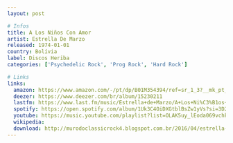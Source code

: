 ```yaml
---
layout: post

# Infos
title: A Los Niños Con Amor
artist: Estrella De Marzo
released: 1974-01-01
country: Bolívia
label: Discos Heriba
categories: ['Psychedelic Rock', 'Prog Rock', 'Hard Rock']

# Links
links:
  amazon: https://www.amazon.com/-/pt/dp/B01M354394/ref=sr_1_3?__mk_pt_BR=%C3%85M%C3%85%C5%BD%C3%95%C3%91&dchild=1&keywords=a+los+ninos+con+amor&qid=1615117078&sr=8-3
  deezer: https://www.deezer.com/br/album/15230211
  lastfm: https://www.last.fm/music/Estrella+de+Marzo/A+Los+Ni%C3%B1os+Con+Amor
  spotify: https://open.spotify.com/album/1Uk3C4OiDXGtblBsZw1yVs?si=3D2BT5euR8iIfJe3qNft_g
  youtube: https://music.youtube.com/playlist?list=OLAK5uy_lEoda069vchkgvj0usd3fR70yqWl6oO7U
  wikipedia:
  download: http://murodoclassicrock4.blogspot.com.br/2016/04/estrella-de-marzo-los-ninos-con-amor.html
---
```

